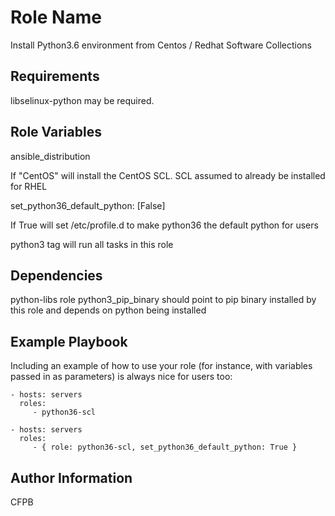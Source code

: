 Role Name
=========

Install Python3.6 environment from Centos / Redhat Software Collections

Requirements
------------

libselinux-python may be required.

Role Variables
--------------

ansible_distribution

If "CentOS" will install the CentOS SCL. SCL assumed to already be installed for RHEL

set_python36_default_python: [False]

If True will set /etc/profile.d to make python36 the default python for users

python3 tag will run all tasks in this role


Dependencies
------------

python-libs role python3_pip_binary should point to pip binary installed by this role and depends on python being installed

Example Playbook
----------------

Including an example of how to use your role (for instance, with variables passed in as parameters) is always nice for users too:

    - hosts: servers
      roles:
         - python36-scl

    - hosts: servers
      roles:
         - { role: python36-scl, set_python36_default_python: True }


Author Information
------------------

CFPB
